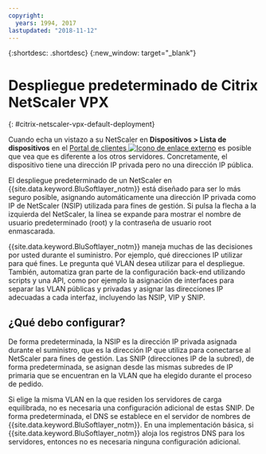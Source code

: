 ```yaml
---
copyright:
  years: 1994, 2017
lastupdated: "2018-11-12"
---
```


{:shortdesc: .shortdesc}
{:new_window: target="_blank"}

# Despliegue predeterminado de Citrix NetScaler VPX
{: #citrix-netscaler-vpx-default-deployment}

Cuando echa un vistazo a su NetScaler en **Dispositivos > Lista de dispositivos** en el [Portal de clientes ![Icono de enlace externo](../../icons/launch-glyph.svg "Icono de enlace externo")](https://control.softlayer.com/) es posible que vea que es diferente a los otros servidores. Concretamente, el dispositivo tiene una dirección IP privada pero no una dirección IP pública.

El despliegue predeterminado de un NetScaler en {{site.data.keyword.BluSoftlayer_notm}} está diseñado para ser lo más seguro posible, asignando automáticamente una dirección IP privada como IP de NetScaler (NSIP) utilizada para fines de gestión. Si pulsa la flecha a la izquierda del NetScaler, la línea se expande para mostrar el nombre de usuario predeterminado (root) y la contraseña de usuario root enmascarada. 

{{site.data.keyword.BluSoftlayer_notm}} maneja muchas de las decisiones por usted durante el suministro. Por ejemplo, qué direcciones IP utilizar para qué fines. Le pregunta qué VLAN desea utilizar para el despliegue. También, automatiza gran parte de la configuración back-end utilizando scripts y una API, como por ejemplo la asignación de interfaces para separar las VLAN públicas y privadas y asignar las direcciones IP adecuadas a cada interfaz, incluyendo las NSIP, VIP y SNIP.

## ¿Qué debo configurar?

De forma predeterminada, la NSIP es la dirección IP privada asignada durante el suministro, que es la dirección IP que utiliza para conectarse al NetScaler para fines de gestión. Las SNIP (direcciones IP de la subred), de forma predeterminada, se asignan desde las mismas subredes de IP primaria que se encuentran en la VLAN que ha elegido durante el proceso de pedido. 

Si elige la misma VLAN en la que residen los servidores de carga equilibrada, no es necesaria una configuración adicional de estas SNIP. De forma predeterminada, el DNS se establece en el servidor de nombres de {{site.data.keyword.BluSoftlayer_notm}}. En una implementación básica, si {{site.data.keyword.BluSoftlayer_notm}} aloja los registros DNS para los servidores, entonces no es necesaria ninguna configuración adicional.
